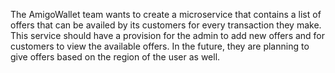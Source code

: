 The AmigoWallet team wants to create a microservice that contains a list of offers that can be availed by its customers for every transaction they make.
This service should have a provision for the admin to add new offers and for customers to view the available offers. In the future, they are planning to give offers based on the region of the user as well.

